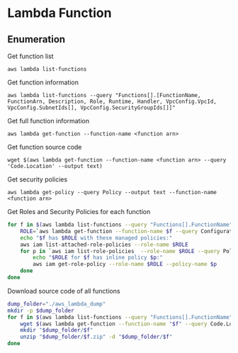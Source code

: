 # Lambda Function

## Enumeration

Get function list

```
aws lambda list-functions
```

Get function information

```
aws lambda list-functions --query "Functions[].[FunctionName, FunctionArn, Description, Role, Runtime, Handler, VpcConfig.VpcId, VpcConfig.SubnetIds[], VpcConfig.SecurityGroupIds[]]"
```

Get full function information

```
aws lambda get-function --function-name <function arn>
```

Get function source code

```
wget $(aws lambda get-function --function-name <function arn> --query 'Code.Location' --output text)
```

Get security policies

```
aws lambda get-policy --query Policy --output text --function-name <function arn>
```

Get Roles and Security Policies for each function

```bash
for f in $(aws lambda list-functions --query "Functions[].FunctionName" --output text); do
    ROLE=`aws lambda get-function --function-name $f --query Configuration.Role --output text | awk -F\/ '{print $NF}'`
    echo "$f has $ROLE with these managed policies:"
    aws iam list-attached-role-policies --role-name $ROLE
    for p in `aws iam list-role-policies  --role-name $ROLE --query PolicyNames --output text` ; do
        echo "$ROLE for $f has inline policy $p:"
        aws iam get-role-policy --role-name $ROLE --policy-name $p
    done
done
```

Download source code of all functions

```bash
dump_folder="./aws_lambda_dump"
mkdir -p $dump_folder
for f in $(aws lambda list-functions --query "Functions[].FunctionName" --output text); do
    wget $(aws lambda get-function --function-name "$f" --query Code.Location --output text) -O "$dump_folder/$f.zip"
    mkdir "$dump_folder/$f"
    unzip "$dump_folder/$f.zip" -d "$dump_folder/$f"
done
```
